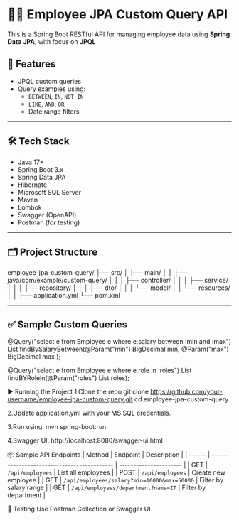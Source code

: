 # 👨‍💼 Employee JPA Custom Query API

This is a Spring Boot RESTful API for managing employee data using **Spring Data JPA**, with focus on **JPQL**

## 📌 Features

- JPQL custom queries
- Query examples using:
  - `BETWEEN`, `IN`, `NOT IN`
  - `LIKE`, `AND`, `OR`
  - Date range filters

---

## 🛠️ Tech Stack

- Java 17+
- Spring Boot 3.x
- Spring Data JPA
- Hibernate
- Microsoft SQL Server
- Maven
- Lombok
- Swagger (OpenAPI)
- Postman (for testing)

---
## 🗂️ Project Structure

employee-jpa-custom-query/
├── src/
│ ├── main/
│ │ ├── java/com/example/custom-query/
│ │ │ ├── controller/
│ │ │ ├── service/
│ │ │ ├── repository/
│ │ │ ├── dto/
│ │ │ └── model/
│ │ └── resources/
│ │ ├── application.yml
└── pom.xml

---

## ✅ Sample Custom Queries
@Query("select e from Employee e where e.salary between :min and :max")
List<Employee> findBySalaryBetween(@Param("min") BigDecimal min, @Param("max") BigDecimal max );

@Query("select e from Employee e where e.role in :roles")
List<Employee> findBYRoleIn(@Param("roles") List<String> roles);

▶️ Running the Project
1.Clone the repo
git clone https://github.com/your-username/employee-jpa-custom-query.git
cd employee-jpa-custom-query

2.Update application.yml with your MS SQL credentials.

3.Run using:
mvn spring-boot:run

4.Swagger UI: http://localhost:8080/swagger-ui.html

📦 Sample API Endpoints
| Method | Endpoint                                    | Description            |
| ------ | ------------------------------------------- | ---------------------- |
| GET    | `/api/employees`                            | List all employees     |
| POST   | `/api/employees`                            | Create new employee    |
| GET    | `/api/employees/salary?min=10000&max=50000` | Filter by salary range |
| GET    | `/api/employees/department?name=IT`         | Filter by department   |

🧪 Testing
Use Postman Collection or Swagger UI
